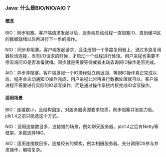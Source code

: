 ### Java: 什么是BIO/NIO/AIO？

#### 概念

BIO：同步阻塞。客户端请求发起以后，服务端启动线程一直阻塞IO，直到缓冲区的数据就绪以后再进行下一步的操作。

NIO：同步非阻塞。客户端发起请求，会注册到一个多路复用器上，通过多路复用器轮询连接，当有I/O请求的时候，才启动一个线程进行处理。用户进程也需要不停去询问IO是否准备就绪。同步就是需要等待或者主动去询问IO操作是否完成。

AIO：异步非阻塞。客户端发起一个IO操作就立刻返回，等到IO操作真正完成以后，程序会主动通知IO操作完成，用户进程此时再进行数据处理就可以。客户端进程不需要进行实际的IO读写操作，而是通过操作系统内核完成IO读写操作。

#### 适用场景

BIO：连接数小，且结构固定，对服务器资源要求较高，同步阻塞并发能力低。jdk1.4之前只能选这个方式。

NIO：适用连接数目多，连接短的场景，例如聊天服务器。jdk1.4之后有Netty等框架，多数选择NIO。

AIO：适用连接数目多，连接较长的架构，例如相册服务器。充分调用OS参与并发操作，编程复杂。

